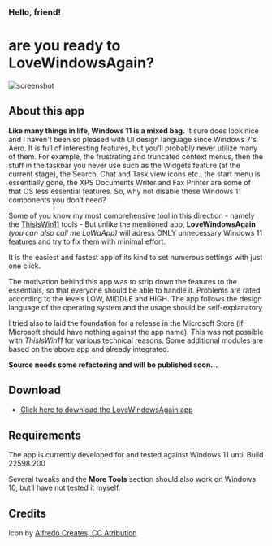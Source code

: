 
### Hello, friend!
# are you ready to LoveWindowsAgain?

![screenshot](https://github.com/builtbybel/LoveWindowsAgain/blob/main/assets/lwa.png)


## About this app 
**Like many things in life, Windows 11 is a mixed bag.** It sure does look nice and I haven't been so pleased with UI design language since Windows 7's Aero. It is full of interesting features, but you’ll probably never utilize many of them. For example, the frustrating and truncated context menus, then the stuff in the taskbar you never use such as the Widgets feature (at the current stage), the Search, Chat and Task view icons etc., the start menu is essentially gone, the XPS Documents Writer and Fax Printer are some of that OS less essential features. So, why not disable these Windows 11 components you don’t need? 

Some of you know my most comprehensive tool in this direction - namely the [ThisIsWin11](https://github.com/builtbybel/ThisIsWin11) tools - But unlike the mentioned app, **LoveWindowsAgain** _(you can also call me LoWaApp)_ will adress ONLY unnecessary Windows 11 features and try to fix them with minimal effort. 

It is the easiest and fastest app of its kind to set numerous settings with just one click. 

The motivation behind this app was to strip down the features to the essentials, so that everyone should be able to handle it. Problems are rated according to the levels LOW, MIDDLE and HIGH. The app follows the design language of the operating system and the usage should be self-explanatory

I tried also to laid the foundation for a release in the Microsoft Store (if Microsoft should have nothing against the app name). 
This was not possible with _ThisIsWin11_ for various technical reasons. Some additional modules are based on the above app and already integrated.

**Source needs some refactoring and will be published soon...**

## Download
- [Click here to download the LoveWindowsAgain app](https://github.com/builtbybel/LoveWindowsAgain/releases)

## Requirements
The app is currently developed for and tested against Windows 11 until Build 22598.200 

Several tweaks and the **More Tools** section should also work on Windows 10, but  I have not tested it myself.

## Credits
Icon by [Alfredo Creates, CC Atribution](https://icon-icons.com/de/users/VGrwZYnuwUUM05fhcJ8UL/icon-sets/)
